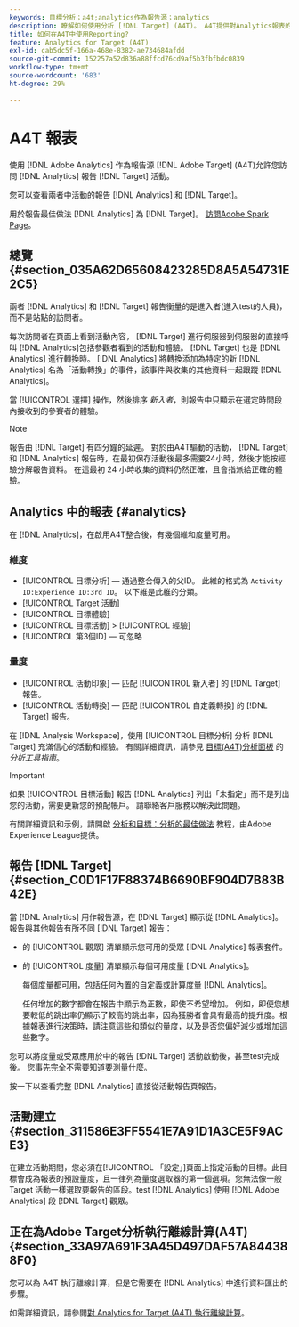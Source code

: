 ```yaml
---
keywords: 目標分析；a4t;analytics作為報告源；analytics
description: 瞭解如何使用分析 [!DNL Target] (A4T)。 A4T提供對Analytics報表的訪問 [!DNL Target] 使用分析度量和受眾段的活動。
title: 如何在A4T中使用Reporting?
feature: Analytics for Target (A4T)
exl-id: cab5dc5f-166a-468e-8382-ae734684afdd
source-git-commit: 152257a52d836a88ffcd76cd9af5b3fbfbdc0839
workflow-type: tm+mt
source-wordcount: '683'
ht-degree: 29%

---
```


# A4T 報表

使用 [!DNL Adobe Analytics] 作為報告源 [!DNL Adobe Target] (A4T)允許您訪問 [!DNL Analytics] 報告 [!DNL Target] 活動。

您可以查看兩者中活動的報告 [!DNL Analytics] 和 [!DNL Target]。

用於報告最佳做法 [!DNL Analytics] 為 [!DNL Target]。 [訪問Adobe Spark Page](https://spark.adobe.com/page/Lo3Spm4oBOvwF/)。

## 總覽 {#section_035A62D65608423285D8A5A54731E2C5}

兩者 [!DNL Analytics] 和 [!DNL Target] 報告衡量的是進入者(進入test的人員)，而不是站點的訪問者。

每次訪問者在頁面上看到活動內容， [!DNL Target] 進行伺服器到伺服器的直接呼叫 [!DNL Analytics]包括參觀者看到的活動和體驗。 [!DNL Target] 也是 [!DNL Analytics] 進行轉換時。 [!DNL Analytics] 將轉換添加為特定的新 [!DNL Analytics] 名為「活動轉換」的事件，該事件與收集的其他資料一起跟蹤 [!DNL Analytics]。

當 [!UICONTROL 選擇] 操作，然後排序 *新入者*，則報告中只顯示在選定時間段內接收到的參賽者的體驗。

>[!NOTE]
>
>報告由 [!DNL Target] 有四分鐘的延遲。 對於由A4T驅動的活動， [!DNL Target] 和 [!DNL Analytics] 報告時，在最初保存活動後最多需要24小時，然後才能按經驗分解報告資料。 在這最初 24 小時收集的資料仍然正確，且會指派給正確的體驗。

## Analytics 中的報表 {#analytics}

在 [!DNL Analytics]，在啟用A4T整合後，有幾個維和度量可用。

### 維度

* [!UICONTROL 目標分析]  — 通過整合傳入的父ID。 此維的格式為 `Activity ID:Experience ID:3rd ID`。 以下維是此維的分類。
* [!UICONTROL Target 活動]
* [!UICONTROL 目標體驗]
* [!UICONTROL 目標活動] > [!UICONTROL 經驗]
* [!UICONTROL 第3個ID]  — 可忽略

### 量度

* [!UICONTROL 活動印象]  — 匹配 [!UICONTROL 新入者] 的 [!DNL Target] 報告。
* [!UICONTROL 活動轉換]  — 匹配 [!UICONTROL 自定義轉換] 的 [!DNL Target] 報告。

在 [!DNL Analysis Workspace]，使用 [!UICONTROL 目標分析] 分析 [!DNL Target] 充滿信心的活動和經驗。 有關詳細資訊，請參見 [目標(A4T)分析面板](https://experienceleague.adobe.com/docs/analytics/analyze/analysis-workspace/panels/a4t-panel.html??lang=zh-Hant) 的 *分析工具指南*。

>[!IMPORTANT]
>
>如果 [!UICONTROL 目標活動] 報告 [!DNL Analytics] 列出「未指定」而不是列出您的活動，需要更新您的預配帳戶。 請聯絡客戶服務以解決此問題。

有關詳細資訊和示例，請開啟 [分析和目標：分析的最佳做法](https://spark.adobe.com/page/Lo3Spm4oBOvwF/) 教程，由Adobe Experience League提供。

## 報告 [!DNL Target] {#section_C0D1F17F88374B6690BF904D7B83B42E}

當 [!DNL Analytics] 用作報告源，在 [!DNL Target] 顯示從 [!DNL Analytics]。 報告與其他報告有所不同 [!DNL Target] 報告：

* 的 [!UICONTROL 觀眾] 清單顯示您可用的受眾 [!DNL Analytics] 報表套件。
* 的 [!UICONTROL 度量] 清單顯示每個可用度量 [!DNL Analytics]。

   每個度量都可用，包括任何內置的自定義或計算度量 [!DNL Analytics]。

   任何增加的數字都會在報告中顯示為正數，即使不希望增加。 例如，即便您想要較低的跳出率仍顯示了較高的跳出率，因為獲勝者會具有最高的提升度。根據報表進行決策時，請注意這些和類似的量度，以及是否您偏好減少或增加這些數字。

您可以將度量或受眾應用於中的報告 [!DNL Target] 活動啟動後，甚至test完成後。 您事先完全不需要知道要測量什麼。

按一下以查看完整 [!DNL Analytics] 直接從活動報告頁報告。

## 活動建立 {#section_311586E3FF5541E7A91D1A3CE5F9ACE3}

在建立活動期間，您必須在[!UICONTROL 「設定」]頁面上指定活動的目標。此目標會成為報表的預設量度，且一律列為量度選取器的第一個選項。您無法像一般 Target 活動一樣選取要報告的區段。test [!DNL Analytics] 使用 [!DNL Adobe Analytics] 段 [!DNL Target] 觀眾。

## 正在為Adobe Target分析執行離線計算(A4T) {#section_33A97A691F3A45D497DAF57A844388F0}

您可以為 A4T 執行離線計算，但是它需要在 [!DNL Analytics] 中進行資料匯出的步驟。

如需詳細資訊，請參閱[對 Analytics for Target (A4T) 執行離線計算](/help/main/c-reports/conversion-rate.md#concept_0D0002A1EBDF420E9C50E2A46F36629B)。
